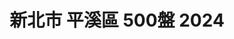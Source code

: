 ---
title: "新北市 平溪區 500盤 2024"
keywords:
  - 美食競賽
  - 台灣美食
  - 美食精選
datePublished: "2025-06-30"
dateModified: "2025-07-01"
city: "新北市"
district: "平溪區"
award: "500盤"
year: "2024"
page: 1
count: 1

restaurants:
  - name: "阿真的店"
    city: "新北市"
    district: "平溪區"
    address: "新北市平溪區靜安路二段402號"
    phone: "0932236785"
    geo: "25.024333758613057, 121.73883472348255"
    google_map: "https://maps.app.goo.gl/caDd2F9jHdYa4BAQA"
    footinder: "https://footinder.com.tw/%E6%96%B0%E5%8C%97%E5%B8%82%E5%B9%B3%E6%BA%AA%E5%8D%80/109591/"
    official: "https://www.facebook.com/AZhenDeDian/"
    award:
    - name: "500盤"
      year: "2024"
---
